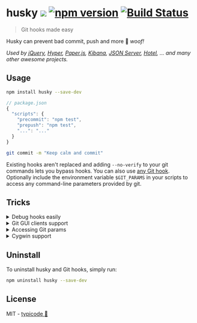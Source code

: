 # husky [![](http://img.shields.io/npm/dm/husky.svg?style=flat)](https://www.npmjs.org/package/husky) [![npm version](https://badge.fury.io/js/husky.svg)](http://badge.fury.io/js/husky) [![Build Status](https://travis-ci.org/typicode/husky.svg?branch=master)](https://travis-ci.org/typicode/husky)

> Git hooks made easy

Husky can prevent bad commit, push and more :dog: _woof!_

_Used by [jQuery](https://github.com/jquery/jquery), [Hyper](https://github.com/zeit/hyper), [Paper.js](https://github.com/paperjs/paper.js), [Kibana](https://github.com/elastic/kibana), [JSON Server](https://github.com/typicode/json-server), [Hotel](https://github.com/typicode/hotel), ... and many other awesome projects._

## Usage

```sh
npm install husky --save-dev
```


```javascript
// package.json
{
  "scripts": {
    "precommit": "npm test",
    "prepush": "npm test",
    "...": "..."
  }
}
```

```bash
git commit -m "Keep calm and commit"
```

Existing hooks aren't replaced and adding `--no-verify` to your git commands lets you bypass hooks. You can also use [any Git hook](HOOKS.md).  Optionally include the environment variable `$GIT_PARAMS` in your scripts to access any command-line parameters provided by git.

## Tricks

<details>
<summary>Debug hooks easily</summary>

If you need to debug hooks, use `npm run <script-name>`, for example:

```bash
npm run precommit
```
</details>

<details>
<summary>Git GUI clients support</summary>

If you've installed Node using the [standard installer](https://nodejs.org/en/), [nvm](https://github.com/creationix/nvm) or [homebrew](http://brew.sh/), git hooks will be executed even in GUI applications.

In the case of [`nvm`](https://github.com/creationix/nvm), husky will try to use the `default` installed version or use the project `.nvmrc`.
</details>

<details>
<summary>Accessing Git params</summary>

Git params can be found in `GIT_PARAMS` environment variable.
</details>

<details>
<summary>Cygwin support</summary>

Yes :)
</details>

## Uninstall

To uninstall husky and Git hooks, simply run:

```bash
npm uninstall husky --save-dev
```

## License

MIT - [typicode :cactus:](https://github.com/typicode)